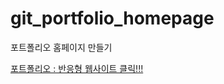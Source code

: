 # git_portfolio_homepage
포트폴리오 홈페이지 만들기

[포트폴리오 : 반응형 웹사이트 클릭!!!](https://lim-jae-hun.github.io/git_portfolio_homepage/responsive/WebContent/html/index.html)

